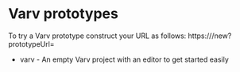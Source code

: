 # Varv prototypes

To try a Varv prototype construct your URL as follows:
https://<your-server>/new?prototypeUrl=<url-to-prototype>

* varv - An empty Varv project with an editor to get started easily